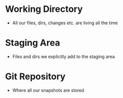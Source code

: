 # Working Directory

- All our files, dirs, changes etc. are living all the time

# Staging Area

- Files and dirs we explicitly add to the staging area

# Git Repository

- Where all our snapshots are stored
